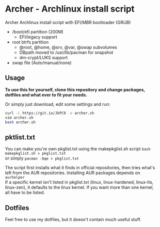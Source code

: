 # Archer - Archlinux install script

Archer Archlinux install script with EFI/MBR bootloader (GRUB)

* /boot/efi partition (200M)
    * EFI/legacy support
* root btrfs partition
    * @root, @home, @srv, @var, @swap subvolumes
    * DBpath moved to /usr/lib/pacman for snapshot
    * dm-crypt/LUKS support
* swap file (Auto/manual/none)

## Usage
**To use this for yourself, clone this repository and change packages, dotfiles and what ever to fit your needs.**

Or simply just download, edit some settings and run:
```sh
curl -L https://git.io/JkPC9 -o archer.sh
vim archer.sh
bash archer.sh
```

## pktlist.txt

You can make you're own pkglist.txt using the makepkglist.sh script `bash makepkglist.sh > pkglist.txt`  
or simply `pacman -Qqe > pkglist.txt`

The script first installs what it finds in official repositories, then tries what's left from the AUR repositories. Installing AUR packages depends on `aurhelper`  
If a specific kernel isn't listed in pkglist.txt (linux, linux-hardened, linux-lts, linux-zen), it defaults to the linux kernel. If you want more than one kernel, all have to be listed.  

## Dotfiles

Feel free to use my dotfiles, but it doesn't contain much useful stuff.
